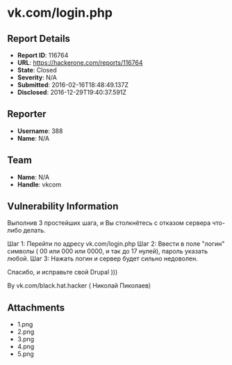 # vk.com/login.php 

## Report Details
- **Report ID**: 116764
- **URL**: https://hackerone.com/reports/116764
- **State**: Closed
- **Severity**: N/A
- **Submitted**: 2016-02-16T18:48:49.137Z
- **Disclosed**: 2016-12-29T19:40:37.591Z

## Reporter
- **Username**: 388
- **Name**: N/A

## Team
- **Name**: N/A
- **Handle**: vkcom

## Vulnerability Information
Выполнив 3 простейших шага, и  Вы столкнётесь с отказом сервера что-либо делать. 

Шаг 1: Перейти по адресу vk.com/login.php 
Шаг 2: Ввести в поле "логин" символы ( 00 или 000 или 0000,  и так до 17 нулей), пароль указать любой. 
Шаг 3: Нажать логин и сервер будет сильно недоволен. 

Спасибо,  и исправьте свой Drupal )))

By vk.com/black.hat.hacker ( Николай Пиколаев)

## Attachments
- 1.png
- 2.png
- 3.png
- 4.png
- 5.png
